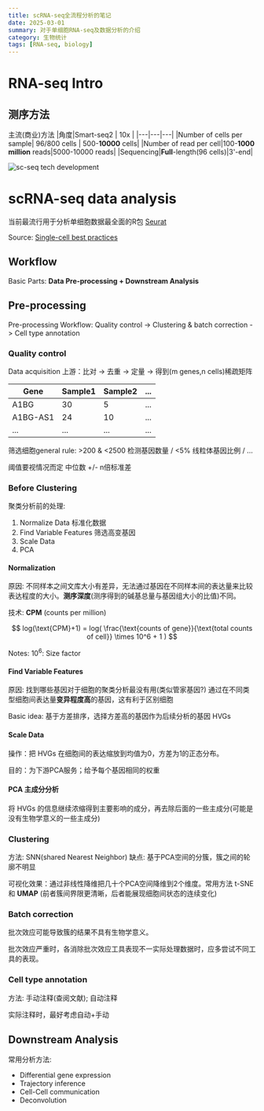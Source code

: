 ```yaml
---
title: scRNA-seq全流程分析的笔记
date: 2025-03-01
summary: 对于单细胞RNA-seq及数据分析的介绍
category: 生物统计
tags: [RNA-seq, biology]
---
```


# RNA-seq Intro

## 测序方法

主流(商业)方法
|角度|Smart-seq2 | 10x |
|---|---|---|
|Number of cells per sample| 96/800 cells | 500-**10000** cells|
|Number of read per cell|100-**1000 million** reads|5000-10000 reads|
|Sequencing|**Full**-length(96 cells)|3'-end|

![sc-seq tech development](https://s2.loli.net/2025/03/01/TjgcHCE5JBfXpan.png 'Svensson, V., Vento-Tormo, R. & Teichmann, S. Exponential scaling of single-cell RNA-seq in the past decade. Nat Protoc 13, 599–604 (2018). https://doi.org/10.1038/nprot.2017.149')

# scRNA-seq data analysis

当前最流行用于分析单细胞数据最全面的R包 [Seurat](https://satijalab.org/seurat/)

Source: [Single-cell best practices](https://www.sc-best-practices.org/preamble.html)

## Workflow

Basic Parts: **Data Pre-processing + Downstream Analysis**

## Pre-processing

Pre-processing Workflow: Quality control -> Clustering & batch correction -> Cell type annotation

### Quality control

Data acquisition 上游：比对 -> 去重 -> 定量 -> 得到(m genes,n cells)稀疏矩阵

| Gene     | Sample1 | Sample2 | ... |
| -------- | ------- | ------- | --- |
| A1BG     | 30      | 5       | ... |
| A1BG-AS1 | 24      | 10      | ... |
| ...      | ...     | ...     | ... |

筛选细胞general rule: >200 & <2500 检测基因数量 / <5% 线粒体基因比例 / ...

阈值要视情况而定 中位数 +/- n倍标准差

### Before Clustering

聚类分析前的处理:

1. Normalize Data 标准化数据
2. Find Variable Features 筛选高变基因
3. Scale Data
4. PCA

#### Normalization

原因: 不同样本之间文库大小有差异，无法通过基因在不同样本间的表达量来比较表达程度的大小。**测序深度**(测序得到的碱基总量与基因组大小的比值)不同。

技术: **CPM** (counts per million)

$$
log(\text{CPM}+1) = log( \frac{\text{counts of gene}}{\text{total counts of cell}} \times 10^6 + 1 )
$$

Notes: $10^6$: Size factor

#### Find Variable Features

原因: 找到哪些基因对于细胞的聚类分析最没有用(类似管家基因?) 通过在不同类型细胞间表达量**变异程度高**的基因，这有利于区别细胞

Basic idea: 基于方差排序，选择方差高的基因作为后续分析的基因 HVGs

#### Scale Data

操作：把 HVGs 在细胞间的表达缩放到均值为0，方差为1的正态分布。

目的：为下游PCA服务；给予每个基因相同的权重

#### PCA 主成分分析

将 HVGs 的信息继续浓缩得到主要影响的成分，再去除后面的一些主成分(可能是没有生物学意义的一些主成分)

### Clustering

方法: SNN(shared Nearest Neighbor)
缺点: 基于PCA空间的分簇，簇之间的轮廓不明显

可视化效果：通过非线性降维把几十个PCA空间降维到2个维度。常用方法 t-SNE 和 **UMAP** (前者簇间界限更清晰，后者能展现细胞间状态的连续变化)

### Batch correction

批次效应可能导致簇的结果不具有生物学意义。

批次效应严重时，各消除批次效应工具表现不一实际处理数据时，应多尝试不同工具的表现。

### Cell type annotation

方法: 手动注释(查阅文献); 自动注释

实际注释时，最好考虑自动+手动

## Downstream Analysis

常用分析方法:

- Differential gene expression
- Trajectory inference
- Cell-Cell communication
- Deconvolution
